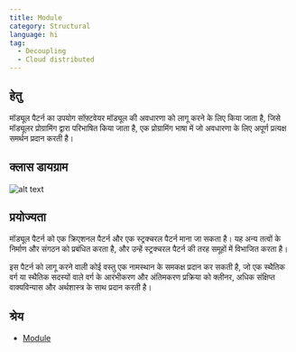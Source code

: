 ```yaml
---
title: Module
category: Structural
language: hi
tag:
  - Decoupling
  - Cloud distributed
---
```


## हेतु

मॉड्यूल पैटर्न का उपयोग सॉफ़्टवेयर मॉड्यूल की अवधारणा को लागू करने के लिए किया जाता है, जिसे मॉड्यूलर प्रोग्रामिंग
द्वारा परिभाषित किया जाता है, एक प्रोग्रामिंग भाषा में जो अवधारणा के लिए अपूर्ण प्रत्यक्ष समर्थन प्रदान करती है।

## क्लास डायग्राम

![alt text](../../../module/etc/module.png "Module class diagram")

## प्रयोज्यता

मॉड्यूल पैटर्न को एक क्रिएशनल पैटर्न और एक स्ट्रक्चरल पैटर्न माना जा सकता है। यह अन्य तत्वों के निर्माण और संगठन को
प्रबंधित करता है, और उन्हें स्ट्रक्चरल पैटर्न की तरह समूहों में विभाजित करता है।

इस पैटर्न को लागू करने वाली कोई वस्तु एक नामस्थान के समकक्ष प्रदान कर सकती है, जो एक स्थैतिक वर्ग या स्थैतिक सदस्यों
वाले वर्ग के आरंभीकरण और अंतिमकरण प्रक्रिया को क्लीनर, अधिक संक्षिप्त वाक्यविन्यास और अर्थशास्त्र के साथ प्रदान करती है।

## श्रेय

* [Module](https://en.wikipedia.org/wiki/Module_pattern)
